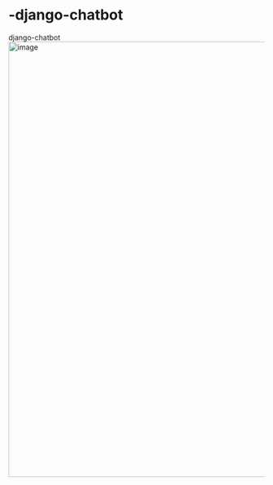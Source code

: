 # -django-chatbot
 django-chatbot 
<img width="857" alt="image" src="https://github.com/gamalahmed3265/-django-chatbot/assets/75225936/dfd7a60c-5229-4636-b99c-1e8e317f3b3a">
